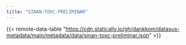 ```yaml
---
title: "SINAN-TOXC-PRELIMINAR"
---
```


{{< remote-data-table "https://cdn.statically.io/gh/dankkom/datasus-metadata/main/metadata/data/sinan-toxc-preliminar.json" >}}
